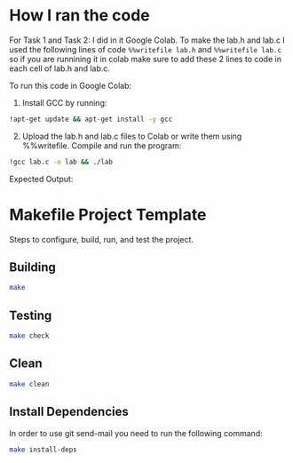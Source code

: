 # How I ran the code
For Task 1 and Task 2:
I did in it Google Colab. To make the lab.h and lab.c I used the following lines of code
``` %%writefile lab.h ```
and 
``` %%writefile lab.c ```
so if you are runnining it in colab make sure to add these 2 lines to code in each cell of lab.h and lab.c. 

To run this code in Google Colab:

1. Install GCC by running:
```bash
!apt-get update && apt-get install -y gcc
```

2. Upload the lab.h and lab.c files to Colab or write them using %%writefile.
Compile and run the program:
```bash
!gcc lab.c -o lab && ./lab
```
Expected Output:
# Makefile Project Template

Steps to configure, build, run, and test the project.

## Building

```bash
make
```

## Testing

```bash
make check
```

## Clean

```bash
make clean
```

## Install Dependencies

In order to use git send-mail you need to run the following command:

```bash
make install-deps
```
